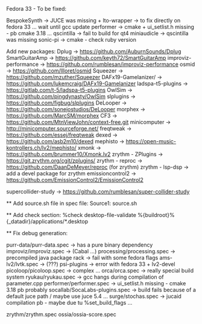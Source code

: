 Fedora 33 - To be fixed:

BespokeSynth -> JUCE was missing + lto-wrapper -> to fix directly on fedora 33 ... wait until gcc update
performer	 -> cmake + ui_setlist.h missing - pb cmake 3.18 ...
qscintilla	 -> fail to build for qt4
miniaudicle	 -> qscintilla was missing
sonic-pi	 -> cmake - check ruby version

Add new packages:
 Dplug                -> https://github.com/AuburnSounds/Dplug
 SmartGuitarAmp       -> https://github.com/keyth72/SmartGuitarAmp
 improviz-performance -> https://github.com/rumblesan/improviz-performance
 osmid                -> https://github.com/llloret/osmid
 Squeezer             -> https://github.com/mzuther/Squeezer
 DAFx19-Gamelanizer/  -> https://github.com/lukemcraig/DAFx19-Gamelanizer
 ladspa-t5-plugins    -> https://gitlab.com/t-5/ladspa-t5-plugins
 OwlSim               -> https://github.com/pingdynasty/OwlSim
 slplugins            -> https://github.com/figbug/slplugins
 DeLooper             -> https://github.com/sonejostudios/DeLooper
 morphex              -> https://github.com/MarcSM/morphex
 CF3                  -> https://github.com/MtnViewJohn/context-free.git
 minicomputer         -> http://minicomputer.sourceforge.net/
 freqtweak            -> https://github.com/essej/freqtweak
 dexed                -> https://github.com/asb2m10/dexed
 mephisto             -> https://open-music-kontrollers.ch/lv2/mephisto/
 xmonk                -> https://github.com/brummer10/Xmonk.lv2
 zrythm - ZPlugins    -> https://git.zrythm.org/cgit/zplugins/
 zrythm - reproc      -> https://github.com/DaanDeMeyer/reproc (for zrythm)
 zrythm - lsp-dsp     -> add a devel package for zrythm
 emissioncontrol2     -> https://github.com/EmissionControl2/EmissionControl2
 
 supercollider-study -> https://github.com/rumblesan/super-collider-study
 
** Add source.sh file in spec file:
Source1: source.sh

** Add check section:
%check
desktop-file-validate %{buildroot}%{_datadir}/applications/*.desktop

** Fix debug generation:

purr-data/purr-data.spec       -> has a pure binary dependency
improviz/improviz.spec         -> (Cabal ...)
processing/processing.spec     -> precompiled java package
rack				           -> fail with some fedora flags
ams-lv2/lvtk.spec              -> (???)
psi-plugins                    -> error with fedora 33 + lv2-devel
picoloop/picoloop.spec         -> complex ...
orca/orca.spec                 -> really special build system
ryukau/ryukau.spec             -> gcc hangs during compilation of parameter.cpp
performer/performer.spec       -> ui_setlist.h missing - cmake 3.18 pb probably
socallab/SocaLabs-plugins.spec -> build fails because of a default juce path / maybe use juce 5.4 ...
surge/stochas.spec             -> jucaid compilation pb - maybe due tu %set_build_flags ...

zrythm/zrythm.spec
ossia/ossia-score.spec

